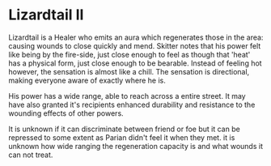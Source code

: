 # Lizardtail II
Lizardtail is a Healer who emits an aura which regenerates those in the area: causing wounds to close quickly and mend. Skitter notes that his power felt like being by the fire-side, just close enough to feel as though that 'heat' has a physical form, just close enough to be bearable. Instead of feeling hot however, the sensation is almost like a chill. The sensation is directional, making everyone aware of exactly where he is.

His power has a wide range, able to reach across a entire street. It may have also granted it's recipients enhanced durability and resistance to the wounding effects of other powers.

It is unknown if it can discriminate between friend or foe but it can be repressed to some extent as Parian didn't feel it when they met. it is unknown how wide ranging the regeneration capacity is and what wounds it can not treat.
